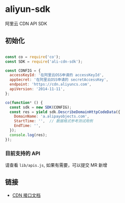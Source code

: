 # aliyun-sdk

阿里云 CDN API SDK

## 初始化

```javascript

const co = require('co');
const SDK = require('ali-cdn-sdk');

const CONFIG = {
  accessKeyId: '在阿里云OSS申请的 accessKeyId',
  appSecret: '在阿里云OSS申请的 secretAccessKey',
  endpoint: 'https://cdn.aliyuncs.com',
  apiVersion: '2014-11-11',
};

co(function* () {
  const sdk = new SDK(CONFIG);
  const res = yield sdk.DescribeDomainHttpCodeData({
    DomainName: 'a.alipayobjects.com',
    StartTime: '',  // 数据格式参考测试用例
    EndTime: '',
  });
  console.log(res);
});

```

### 目前支持的 API

请查看 `lib/apis.js`, 如果有需要，可以提交 MR 新增

## 链接

- [CDN 接口文档](https://help.aliyun.com/document_detail/27148.html?spm=5176.doc27148.6.603.5Tehoi)
